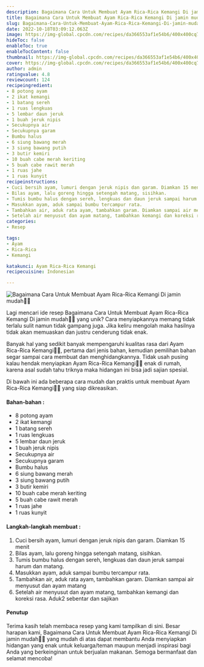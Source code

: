 ```yaml
---
description: Bagaimana Cara Untuk Membuat Ayam Rica-Rica Kemangi Di jamin mudah"
title: Bagaimana Cara Untuk Membuat Ayam Rica-Rica Kemangi Di jamin mudah
slug: Bagaimana-Cara-Untuk-Membuat-Ayam-Rica-Rica-Kemangi-Di-jamin-mudah
date: 2022-10-18T03:09:12.063Z
image: https://img-global.cpcdn.com/recipes/da366553af1e54b6/400x400cq70/photo.jpg
hideToc: false
enableToc: true
enableTocContent: false
thumbnail: https://img-global.cpcdn.com/recipes/da366553af1e54b6/400x400cq70/photo.jpg
cover: https://img-global.cpcdn.com/recipes/da366553af1e54b6/400x400cq70/photo.jpg
author: admin
ratingvalue: 4.8
reviewcount: 124
recipeingredient:
- 8 potong ayam
- 2 ikat kemangi
- 1 batang sereh
- 1 ruas lengkuas
- 5 lembar daun jeruk
- 1 buah jeruk nipis
- Secukupnya air
- Secukupnya garam
- Bumbu halus
- 6 siung bawang merah
- 3 siung bawang putih
- 3 butir kemiri
- 10 buah cabe merah keriting
- 5 buah cabe rawit merah
- 1 ruas jahe
- 1 ruas kunyit
recipeinstructions:
- Cuci bersih ayam, lumuri dengan jeruk nipis dan garam. Diamkan 15 menit
- Bilas ayam, lalu goreng hingga setengah matang, sisihkan.
- Tumis bumbu halus dengan sereh, lengkuas dan daun jeruk sampai harum dan matang.
- Masukkan ayam, aduk sampai bumbu tercampur rata.
- Tambahkan air, aduk rata ayam, tambahkan garam. Diamkan sampai air menyusut dan ayam matang
- Setelah air menyusut dan ayam matang, tambahkan kemangi dan koreksi rasa. Aduk2 sebentar dan sajikan
categories:
- Resep

tags:
- Ayam
- Rica-Rica
- Kemangi

katakunci: Ayam Rica-Rica Kemangi
recipecuisine: Indonesian

---
```


![Bagaimana Cara Untuk Membuat Ayam Rica-Rica Kemangi Di jamin mudah👩‍🍳](https://img-global.cpcdn.com/recipes/da366553af1e54b6/400x400cq70/photo.jpg)

Lagi mencari ide resep Bagaimana Cara Untuk Membuat Ayam Rica-Rica Kemangi Di jamin mudah👩‍🍳 yang unik? Cara menyiapkannya memang tidak terlalu sulit namun tidak gampang juga. Jika keliru mengolah maka hasilnya tidak akan memuaskan dan justru cenderung tidak enak.

Banyak hal yang sedikit banyak mempengaruhi kualitas rasa dari Ayam Rica-Rica Kemangi👩‍🍳, pertama dari jenis bahan, kemudian pemilihan bahan segar sampai cara membuat dan menghidangkannya. Tidak usah pusing kalau hendak menyiapkan Ayam Rica-Rica Kemangi👩‍🍳 enak di rumah, karena asal sudah tahu triknya maka hidangan ini bisa jadi sajian spesial.

Di bawah ini ada beberapa cara mudah dan praktis untuk membuat Ayam Rica-Rica Kemangi👩‍🍳 yang siap dikreasikan.

<!--inarticleads1-->

#### Bahan-bahan :

- 8 potong ayam
- 2 ikat kemangi
- 1 batang sereh
- 1 ruas lengkuas
- 5 lembar daun jeruk
- 1 buah jeruk nipis
- Secukupnya air
- Secukupnya garam
- Bumbu halus
- 6 siung bawang merah
- 3 siung bawang putih
- 3 butir kemiri
- 10 buah cabe merah keriting
- 5 buah cabe rawit merah
- 1 ruas jahe
- 1 ruas kunyit

<!--inarticleads2-->

#### Langkah-langkah membuat :

1. Cuci bersih ayam, lumuri dengan jeruk nipis dan garam. Diamkan 15 menit
1. Bilas ayam, lalu goreng hingga setengah matang, sisihkan.
1. Tumis bumbu halus dengan sereh, lengkuas dan daun jeruk sampai harum dan matang.
1. Masukkan ayam, aduk sampai bumbu tercampur rata.
1. Tambahkan air, aduk rata ayam, tambahkan garam. Diamkan sampai air menyusut dan ayam matang
1. Setelah air menyusut dan ayam matang, tambahkan kemangi dan koreksi rasa. Aduk2 sebentar dan sajikan

#### Penutup

Terima kasih telah membaca resep yang kami tampilkan di sini. Besar harapan kami, Bagaimana Cara Untuk Membuat Ayam Rica-Rica Kemangi Di jamin mudah👩‍🍳 yang mudah di atas dapat membantu Anda menyiapkan hidangan yang enak untuk keluarga/teman maupun menjadi inspirasi bagi Anda yang berkeinginan untuk berjualan makanan. Semoga bermanfaat dan selamat mencoba!
